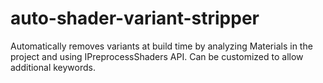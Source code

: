 # auto-shader-variant-stripper
Automatically removes variants at build time by analyzing Materials in the project and using IPreprocessShaders API. Can be customized to allow additional keywords.
